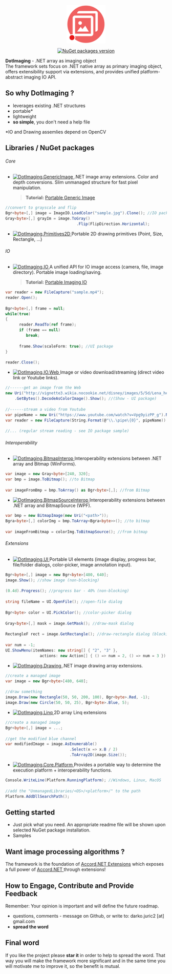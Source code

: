 <p align="center">
    <a href="https://www.nuget.org/profiles/dajuric"> <img src="Deployment/Logo/logo-big.png" alt="DotImaging logo" width="120" align="center"> </a>
</p>

<p align="center">
    <a href="https://www.nuget.org/profiles/dajuric"> <img src="https://img.shields.io/badge/NuGet-v4.7.6-blue.svg?style=flat-square" alt="NuGet packages version"/>  </a>
</p>

**DotImaging** - .NET array as imaging object  
The framework sets focus on .NET native array as primary imaging object, offers extensibility support via extensions, and provides unified platform-abstract imaging IO API. 

## So why DotImaging ?

+ leverages existing .NET structures
+ portable* 
+ lightweight
+ **so simple**, you don't need a help file

*IO and Drawing assemlies depend on OpenCV

## Libraries / NuGet packages


###### Core

+ <a href="https://www.nuget.org/packages/DotImaging.GenericImage"> 
    <img src="https://img.shields.io/badge/DotImaging-GenericImage-red.svg?style=flat-square" alt="DotImaging.GenericImage"/>  
  </a> 
  .NET image array extensions. Color and depth conversions. Slim unmanaged structure for fast pixel manipulation.

  > **Tutorial:** <a href="http://www.codeproject.com/Articles/829349/Introducing-Portable-Generic-Image-Library-for-Csh" target="_blank">Portable Generic Image</a>

 ``` csharp
//convert to grayscale and flip
Bgr<byte>[,] image = ImageIO.LoadColor("sample.jpg").Clone(); //IO package
Gray<byte>[,] grayIm = image.ToGray()
                                .Flip(FlipDirection.Horizontal);
 ```

+ <a href="https://www.nuget.org/packages/DotImaging.Primitives2D"> 
    <img src="https://img.shields.io/badge/DotImaging-Primitives2D-red.svg?style=flat-square" alt="DotImaging.Primitives2D"/>  
  </a> 
  Portable 2D drawing primitives (Point, Size, Rectangle, ...)


###### IO

+ <a href="https://www.nuget.org/packages/DotImaging.IO"> 
    <img src="https://img.shields.io/badge/DotImaging-IO-red.svg?style=flat-square" alt="DotImaging.IO"/>  
  </a>
  A unified API for IO image access (camera, file, image directory). Portable image loading/saving.

  > **Tutorial:** <a href="http://www.codeproject.com/Articles/828012/Introducing-Portable-Video-IO-Library-for-Csharp" target="_blank">Portable Imaging IO</a>

 ``` csharp
var reader = new FileCapture("sample.mp4");
reader.Open();

Bgr<byte>[,] frame = null;
while(true)
{
       reader.ReadTo(ref frame);
       if (frame == null)
          break;

       frame.Show(scaleForm: true); //UI package
}

reader.Close();
 ``` 
 
+ <a href="https://www.nuget.org/packages/DotImaging.IO.Web"> 
    <img src="https://img.shields.io/badge/DotImaging-IO.Web-red.svg?style=flat-square" alt="DotImaging.IO.Web"/>  
  </a>
  Image or video download/streaming (direct video link or Youtube links).

 ``` csharp
//------get an image from the Web
new Uri("http://vignette3.wikia.nocookie.net/disney/images/5/5d/Lena_headey_.jpg")
     .GetBytes().DecodeAsColorImage().Show(); //(Show - UI package)
 
//------stream a video from Youtube
var pipeName = new Uri("https://www.youtube.com/watch?v=Vpg9yizPP_g").NamedPipeFromYoutubeUri(); //Youtube
var reader = new FileCapture(String.Format(@"\\.\pipe\{0}", pipeName)) //IO package
 
//... (regular stream reading - see IO package sample)
 ``` 

 
###### Interoperability

+ <a href="https://www.nuget.org/packages/DotImaging.BitmapInterop"> 
    <img src="https://img.shields.io/badge/DotImaging-BitmapInterop-red.svg?style=flat-square" alt="DotImaging.BitmapInterop"/>  
  </a>
  Interoperability extensions between .NET array and Bitmap (WinForms).

 ``` csharp
var image = new Gray<byte>[240, 320];
var bmp = image.ToBitmap(); //to Bitmap

var imageFromBmp = bmp.ToArray() as Bgr<byte>[,]; //from Bitmap
 ``` 
 
+ <a href="https://www.nuget.org/packages/DotImaging.BitmapSourceInterop"> 
    <img src="https://img.shields.io/badge/DotImaging-BitmapSourceInterop-red.svg?style=flat-square" alt="DotImaging.BitmapSourceInterop"/>  
  </a>
  Interoperability extensions between .NET array and BitmapSource (WPF).

 ``` csharp
var bmp = new BitmapImage(new Uri("<path>"));
Bgra<byte>[,] colorImg = bmp.ToArray<Bgra<byte>>(); //to bitmap

var imageFromBitmap = colorImg.ToBitmapSource(); //from bitmap
 ```

 
###### Extensions

+ <a href="https://www.nuget.org/packages/DotImaging.UI"> 
    <img src="https://img.shields.io/badge/DotImaging-UI-red.svg?style=flat-square" alt="DotImaging.UI"/>  
  </a> 
  Portable UI elements (image display, progress bar, file/folder dialogs, color-picker, image annotation input).

 ``` csharp
Bgr<byte>[,] image = new Bgr<byte>[480, 640];
image.Show(); //show image (non-blocking)

(0.4d).Progress(); //progress bar - 40% (non-blocking)

string fileName = UI.OpenFile(); //open-file dialog

Bgr<byte> color = UI.PickColor(); //color-picker dialog

Gray<byte>[,] mask = image.GetMask(); //draw-mask dialog 

RectangleF rect = image.GetRectangle(); //draw-rectangle dialog (blocking and non-blocking)

var num = -1;
UI.ShowMenu(itemNames: new string[] { "2", "3" },
                actions: new Action[] { () => num = 2, () => num = 3 }); //menu-dialog
 ```

+ <a href="https://www.nuget.org/packages/DotImaging.Drawing"> 
    <img src="https://img.shields.io/badge/DotImaging-Drawing-red.svg?style=flat-square" alt="DotImaging.Drawing"/>  
  </a> 
  .NET image drawing array extensions.

 ``` csharp
//create a managed image
var image = new Bgr<byte>[480, 640];

//draw something
image.Draw(new Rectangle(50, 50, 200, 100), Bgr<byte>.Red, -1);
image.Draw(new Circle(50, 50, 25), Bgr<byte>.Blue, 5);
 ``` 

+ <a href="https://www.nuget.org/packages/DotImaging.Linq"> 
    <img src="https://img.shields.io/badge/DotImaging-Linq-red.svg?style=flat-square" alt="DotImaging.Linq"/>  
  </a> 
  2D array Linq extensions

 ``` csharp
//create a managed image
Bgr<byte>[,] image = ...; 

//get the modified blue channel 
var modifiedImage = image.AsEnumerable()
	                         .Select(x => x.B / 2)
							 .ToArray2D(image.Size());
 ``` 
 
+ <a href="https://www.nuget.org/packages/DotImaging.Core.Platform"> 
    <img src="https://img.shields.io/badge/DotImaging-Core.Platform-red.svg?style=flat-square" alt="DotImaging.Core.Platform"/>  
  </a> 
  Provides a portable way to determine the execution platform + interoperability functions.

``` csharp
Console.WriteLine(Platform.RunningPlatform); //Windows, Linux, MacOS

//add the "UnmanagedLibraries/<OS>/<platform>/" to the path
Platform.AddDllSearchPath(); 
 ``` 
  
 
## Getting started
+ Just pick what you need. An appropriate readme file will be shown upon selected NuGet package installation. 
+ Samples

## Want image processing algorithms ?
The framework is the foundation of <a href="https://github.com/dajuric/accord-net-extensions">Accord.NET Extensions</a> which exposes a full power of <a href="http://accord-framework.net/"> Accord.NET </a> through extensions!

## How to Engage, Contribute and Provide Feedback  
Remember: Your opinion is important and will define the future roadmap.
+ questions, comments - message on Github, or write to: darko.juric2 [at] gmail.com
+ **spread the word** 

## Final word
If you like the project please **star it** in order to help to spread the word. That way you will make the framework more significant and in the same time you will motivate me to improve it, so the benefit is mutual.
